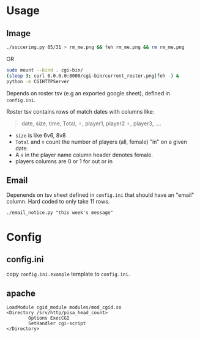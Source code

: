 # Usage

## Image
```bash
./soccerimg.py 05/31 > rm_me.png && feh rm_me.png && rm rm_me.png
```
OR
```bash
sudo mount --bind . cgi-bin/
(sleep 3; curl 0.0.0.0:8000/cgi-bin/current_roster.png|feh -) &
python -m CGIHTTPServer 
```

Depends on roster tsv (e.g an exported google sheet), defined in `config.ini`.

Roster tsv contains rows of match dates with columns like:

>  date, size, time, Total, ♀, player1, player2 ♀, player3, ....

 * `size` is like 6v6, 8v8
 * `Total` and `♀` count the number of players (all, female) "in" on a given date.
 * A `♀` in the player name column header denotes female.
 * players columns are 0 or 1 for out or in

## Email

Depenends on tsv sheet defined in `config.ini` that should have an "email" column. Hard coded to only take 11 rows. 

`./email_notice.py "this week's message"`

# Config

## config.ini
copy `config.ini.example` template to `config.ini`.


## apache
```
LoadModule cgid_module modules/mod_cgid.so
<Directory /srv/http/pisa_head_count>
        Options ExecCGI
        SetHandler cgi-script
</Directory>
```
